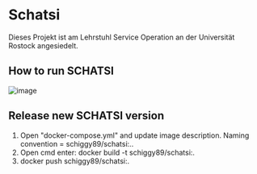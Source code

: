 # Schatsi
Dieses Projekt ist am Lehrstuhl Service Operation an der Universität Rostock angesiedelt.

## How to run SCHATSI
![image](https://user-images.githubusercontent.com/13328959/123556114-c32e1280-d789-11eb-98bb-b21c9b8a85e1.png)

## Release new SCHATSI version
1. Open "docker-compose.yml" and update image description. Naming convention = schiggy89/schatsi:<YYMMDD>.<index>.
2. Open cmd enter: docker build -t schiggy89/schatsi:<YYMMDD>.<index>
3. docker push schiggy89/schatsi:<YYMMDD>.<index>



